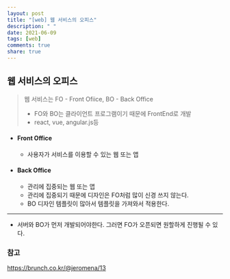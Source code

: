 ```yaml
---
layout: post
title: "[web] 웹 서비스의 오피스"
description: " "
date: 2021-06-09
tags: [web]
comments: true
share: true
---
```


## 웹 서비스의 오피스

> 웹 서비스는 FO - Front Ofiice, BO - Back Office
>
> * FO와 BO는 클라이언트 프로그램이기 때문에 FrontEnd로 개발
> * react, vue, angular.js등



* #### Front Office

  * 사용자가 서비스를 이용할 수 있는 웹 또는 앱

* #### Back Office

  * 관리에 집중되는 웹 또는 앱 
  * 관리에 집중되기 때문에 디자인은 FO처럼 많이 신경 쓰지 않는다.
  * BO 디자인 템플릿이 많아서 템플릿을 가져와서 적용한다.

<hr>

* 서버와 BO가 먼저 개발되어야한다. 그러면 FO가 오픈되면 원할하게 진행될 수 있다.





### 참고

https://brunch.co.kr/@jeromena/13